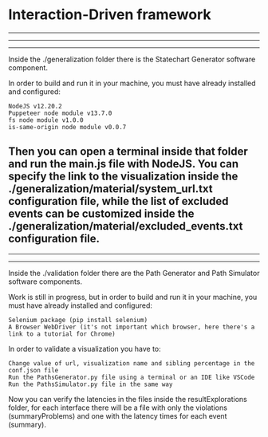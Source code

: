 # Interaction-Driven framework
-------------------------------------------------------------------------------------------------------------------------------------------------
-------------------------------------------------------------------------------------------------------------------------------------------------
-------------------------------------------------------------------------------------------------------------------------------------------------
Inside the ./generalization folder there is the Statechart Generator software component.

In order to build and run it in your machine, you must have already installed and configured:

    NodeJS v12.20.2
    Puppeteer node module v13.7.0
    fs node module v1.0.0
    is-same-origin node module v0.0.7

Then you can open a terminal inside that folder and run the main.js file with NodeJS. You can specify the link to the visualization inside the ./generalization/material/system_url.txt configuration file, while the list of excluded events can be customized inside the ./generalization/material/excluded_events.txt configuration file.
-------------------------------------------------------------------------------------------------------------------------------------------------
-------------------------------------------------------------------------------------------------------------------------------------------------
-------------------------------------------------------------------------------------------------------------------------------------------------
Inside the ./validation folder there are the Path Generator and Path Simulator software components.

Work is still in progress, but in order to build and run it in your machine, you must have already installed and configured:

    Selenium package (pip install selenium)
    A Browser WebDriver (it's not important which browser, here there's a link to a tutorial for Chrome)

In order to validate a visualization you have to:

    Change value of url, visualization name and sibling percentage in the conf.json file
    Run the PathsGenerator.py file using a terminal or an IDE like VSCode
    Run the PathsSimulator.py file in the same way

Now you can verify the latencies in the files inside the resultExplorations folder, for each interface there will be a file with only the violations (summaryProblems) and one with the latency times for each event (summary).
